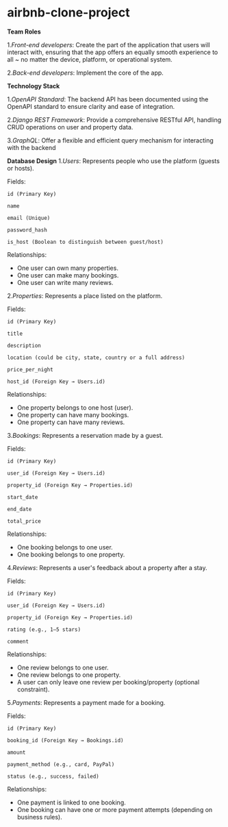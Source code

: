 # airbnb-clone-project
**Team Roles**

1._Front-end developers_:
Create the part of the application that users will interact with, ensuring that the app offers an equally smooth experience to all ~ no matter the device, platform, or operational system.

2._Back-end developers_:
Implement the core of the app.


**Technology Stack**

1._OpenAPI Standard_:
The backend API has been documented using the OpenAPI standard to ensure clarity and ease of integration.

2._Django REST Framework_:
Provide a comprehensive RESTful API, handling CRUD operations on user and property data.

3._GraphQL_:
Offer a flexible and efficient query mechanism for interacting with the backend


**Database Design**
1._Users_:
Represents people who use the platform (guests or hosts).

  Fields:

    id (Primary Key)
    
    name
    
    email (Unique)
    
    password_hash
    
    is_host (Boolean to distinguish between guest/host)

  Relationships:

- One user can own many properties.
- One user can make many bookings.
- One user can write many reviews.

2._Properties_:
Represents a place listed on the platform.

  Fields:

    id (Primary Key)
    
    title
    
    description
    
    location (could be city, state, country or a full address)
    
    price_per_night
    
    host_id (Foreign Key → Users.id)

  Relationships:
- One property belongs to one host (user).
- One property can have many bookings.
- One property can have many reviews.

3._Bookings_:
Represents a reservation made by a guest.

  Fields:

    id (Primary Key)
    
    user_id (Foreign Key → Users.id)
    
    property_id (Foreign Key → Properties.id)
    
    start_date
    
    end_date
    
    total_price

  Relationships:

- One booking belongs to one user.
- One booking belongs to one property.

4._Reviews_:
Represents a user's feedback about a property after a stay.

  Fields:

    id (Primary Key)
    
    user_id (Foreign Key → Users.id)
    
    property_id (Foreign Key → Properties.id)
    
    rating (e.g., 1–5 stars)
    
    comment

  Relationships:

- One review belongs to one user.
- One review belongs to one property.
- A user can only leave one review per booking/property (optional constraint).

5._Payments_:
Represents a payment made for a booking.

  Fields:

    id (Primary Key)
    
    booking_id (Foreign Key → Bookings.id)
    
    amount
    
    payment_method (e.g., card, PayPal)
    
    status (e.g., success, failed)

  Relationships:

- One payment is linked to one booking.
- One booking can have one or more payment attempts (depending on business rules).
